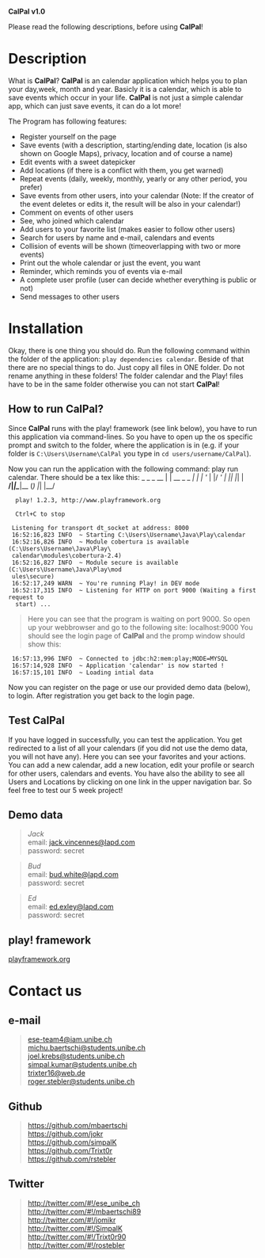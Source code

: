 __CalPal v1.0__

Please read the following descriptions, before using __CalPal__!

# Description
What is __CalPal__? __CalPal__ is an calendar application which helps you to plan your day,week, month and year. Basicly it is a calendar, which is able to save events which occur in your life. __CalPal__ is not just a simple calendar app, which	can just save events, it can do a lot more!

The Program has following features:

* Register yourself on the page
* Save events (with a description, starting/ending date, location (is also shown on Google Maps), privacy, location and of course a name)
* Edit events with a sweet datepicker
* Add locations (if there is a conflict with them, you get warned)
* Repeat events (daily, weekly, monthly, yearly or any other period, you prefer)
* Save events from other users, into your calendar (Note: If the creator of the event deletes or edits it, the result will be also in your calendar!)
* Comment on events of other users
* See, who joined which calendar
* Add users to your favorite list (makes easier to follow other users)
* Search for users by name and e-mail, calendars and events
* Collision of events will be shown (timeoverlapping with two or more events)
* Print out the whole calendar or just the event, you want
* Reminder, which reminds you of events via e-mail
* A complete user profile (user can decide whether everything is public or not)
* Send messages to other users

# Installation
Okay, there is one thing you should do. Run the following command within the folder of the application: `play dependencies calendar`. Beside of that there are no special things to do. Just copy all files in ONE folder. Do not rename anything in these folders! The folder calendar and the Play! files have to be in the same folder otherwise you can not start __CalPal__!

## How to run __CalPal__?
Since __CalPal__ runs with the play! framework (see link below), you have to run this application via command-lines. So you have to open up the os specific prompt and switch to the folder, where the application is in (e.g. if your folder is `C:\Users\Username\CalPal` you type in `cd users/username/CalPal`).

Now you can run the application with the following command: play run calendar. There should be a tex like this:
             _            _
       _ __ | | __ _ _  _| |
      | '_ \| |/ _' | || |_|
      |  __/|_|\____|\__ (_)
      |_|            |__/
     
      play! 1.2.3, http://www.playframework.org
     
      Ctrl+C to stop
     
     Listening for transport dt_socket at address: 8000
     16:52:16,823 INFO  ~ Starting C:\Users\Username\Java\Play\calendar
     16:52:16,826 INFO  ~ Module cobertura is available (C:\Users\Username\Java\Play\
     calendar\modules\cobertura-2.4)
     16:52:16,827 INFO  ~ Module secure is available (C:\Users\Username\Java\Play\mod
     ules\secure)
     16:52:17,249 WARN  ~ You're running Play! in DEV mode
     16:52:17,315 INFO  ~ Listening for HTTP on port 9000 (Waiting a first request to
      start) ...

> Here you can see that the program is waiting on port 9000. So open up your webbrowser and go to the following site: localhost:9000 You should see the login page of __CalPal__ and the promp window should show this:

     16:57:13,996 INFO  ~ Connected to jdbc:h2:mem:play;MODE=MYSQL
     16:57:14,928 INFO  ~ Application 'calendar' is now started !
     16:57:15,101 INFO  ~ Loading intial data


Now you can register on the page or use our provided demo data (below), to login. After registration you get back to the login page.

## Test __CalPal__
If you have logged in successfully, you can test the application. You get redirected to a list of all your calendars (if you did not use the demo data, you will not have any). Here you can see your favorites and your actions. You can add a new calendar, add a new location, edit your profile or search for other users, calendars and events. You have also the ability to see all Users and Locations by clicking on one link in the upper navigation bar. So feel free to test our 5 week project!
	
## Demo data
> _Jack_  
> email:          jack.vincennes@lapd.com  
> password:       secret  
	
> _Bud_  
> email:          bud.white@lapd.com  
> password:       secret  
    
> _Ed_  
> email:          ed.exley@lapd.com  
> password:       secret  
	
## play! framework
[playframework.org](http://www.playframework.org/ "Official webpage for the play framework")

# Contact us
## e-mail
> ese-team4@iam.unibe.ch  
> michu.baertschi@students.unibe.ch  
> joel.krebs@students.unibe.ch  
> simpal.kumar@students.unibe.ch  
> trixter16@web.de  
> roger.stebler@students.unibe.ch  
		
## Github
> https://github.com/mbaertschi  
> https://github.com/jokr  
> https://github.com/simpalK  
> https://github.com/Trixt0r  
> https://github.com/rstebler  
	
## Twitter
> http://twitter.com/#!/ese_unibe_ch  
> http://twitter.com/#!/mbaertschi89  
> http://twitter.com/#!/jomikr  
> http://twitter.com/#!/SimpalK  
> http://twitter.com/#!/Trixt0r90  
> http://twitter.com/#!/rostebler  
